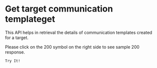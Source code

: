 # Get target communication templateget

This API helps in retrieval the details of communication templates created for a target.

Please click on the 200 symbol on the right side to see sample 200 response.

`Try It!`